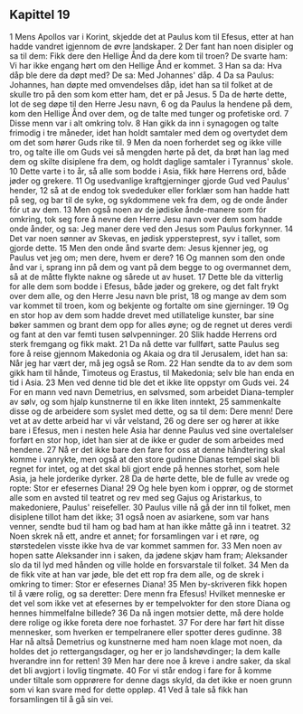 ## Kapittel 19

1 Mens Apollos var i Korint, skjedde det at Paulus kom til Efesus, etter at han hadde vandret igjennom de øvre landskaper.
2 Der fant han noen disipler og sa til dem: Fikk dere den Hellige Ånd da dere kom til troen? De svarte ham: Vi har ikke engang hørt om den Hellige Ånd er kommet.
3 Han sa da: Hva dåp ble dere da døpt med? De sa: Med Johannes' dåp.
4 Da sa Paulus: Johannes, han døpte med omvendelses dåp, idet han sa til folket at de skulle tro på den som kom etter ham, det er på Jesus.
5 Da de hørte dette, lot de seg døpe til den Herre Jesu navn,
6 og da Paulus la hendene på dem, kom den Hellige Ånd over dem, og de talte med tunger og profetiske ord.
7 Disse menn var i alt omkring tolv.
8 Han gikk da inn i synagogen og talte frimodig i tre måneder, idet han holdt samtaler med dem og overtydet dem om det som hører Guds rike til.
9 Men da noen forherdet seg og ikke ville tro, og talte ille om Guds vei så mengden hørte på det, da brøt han lag med dem og skilte disiplene fra dem, og holdt daglige samtaler i Tyrannus' skole.
10 Dette varte i to år, så alle som bodde i Asia, fikk høre Herrens ord, både jøder og grekere.
11 Og usedvanlige kraftgjerninger gjorde Gud ved Paulus' hender,
12 så at de endog tok svededuker eller forklær som han hadde hatt på seg, og bar til de syke, og sykdommene vek fra dem, og de onde ånder fór ut av dem.
13 Men også noen av de jødiske ånde-manere som fór omkring, tok seg fore å nevne den Herre Jesu navn over dem som hadde onde ånder, og sa: Jeg maner dere ved den Jesus som Paulus forkynner.
14 Det var noen sønner av Skevas, en jødisk yppersteprest, syv i tallet, som gjorde dette.
15 Men den onde ånd svarte dem: Jesus kjenner jeg, og Paulus vet jeg om; men dere, hvem er dere?
16 Og mannen som den onde ånd var i, sprang inn på dem og vant på dem begge to og overmannet dem, så at de måtte flykte nakne og sårede ut av huset.
17 Dette ble da vitterlig for alle dem som bodde i Efesus, både jøder og grekere, og det falt frykt over dem alle, og den Herre Jesu navn ble prist,
18 og mange av dem som var kommet til troen, kom og bekjente og fortalte om sine gjerninger.
19 Og en stor hop av dem som hadde drevet med utillatelige kunster, bar sine bøker sammen og brant dem opp for alles øyne; og de regnet ut deres verdi og fant at den var femti tusen sølvpenninger.
20 Slik hadde Herrens ord sterk fremgang og fikk makt.
21 Da nå dette var fullført, satte Paulus seg fore å reise gjennom Makedonia og Akaia og dra til Jerusalem, idet han sa: Når jeg har vært der, må jeg også se Rom.
22 Han sendte da to av dem som gikk ham til hånde, Timoteus og Erastus, til Makedonia; selv ble han enda en tid i Asia.
23 Men ved denne tid ble det et ikke lite oppstyr om Guds vei.
24 For en mann ved navn Demetrius, en sølvsmed, som arbeidet Diana-templer av sølv, og som hjalp kunstnerne til en ikke liten inntekt,
25 sammenkalte disse og de arbeidere som syslet med dette, og sa til dem: Dere menn! Dere vet at av dette arbeid har vi vår velstand,
26 og dere ser og hører at ikke bare i Efesus, men i nesten hele Asia har denne Paulus ved sine overtalelser forført en stor hop, idet han sier at de ikke er guder de som arbeides med hendene.
27 Nå er det ikke bare den fare for oss at denne håndtering skal komme i vanrykte, men også at den store gudinne Dianas tempel skal bli regnet for intet, og at det skal bli gjort ende på hennes storhet, som hele Asia, ja hele jorderike dyrker.
28 Da de hørte dette, ble de fulle av vrede og ropte: Stor er efesernes Diana!
29 Og hele byen kom i opprør, og de stormet alle som en avsted til teatret og rev med seg Gajus og Aristarkus, to makedoniere, Paulus' reisefeller.
30 Paulus ville nå gå der inn til folket, men disiplene tillot ham det ikke;
31 også noen av asiarkene, som var hans venner, sendte bud til ham og bad ham at han ikke måtte gå inn i teatret.
32 Noen skrek nå ett, andre et annet; for forsamlingen var i et røre, og størstedelen visste ikke hva de var kommet sammen for.
33 Men noen av hopen satte Aleksander inn i saken, da jødene skjøv ham fram; Aleksander slo da til lyd med hånden og ville holde en forsvarstale til folket.
34 Men da de fikk vite at han var jøde, ble det ett rop fra dem alle, og de skrek i omkring to timer: Stor er efesernes Diana!
35 Men by-skriveren fikk hopen til å være rolig, og sa deretter: Dere menn fra Efesus! Hvilket menneske er det vel som ikke vet at efesernes by er tempelvokter for den store Diana og hennes himmelfalne billede?
36 Da nå ingen motsier dette, må dere holde dere rolige og ikke foreta dere noe forhastet.
37 For dere har ført hit disse mennesker, som hverken er tempelranere eller spotter deres gudinne.
38 Har nå altså Demetrius og kunstnerne med ham noen klage mot noen, da holdes det jo rettergangsdager, og her er jo landshøvdinger; la dem kalle hverandre inn for retten!
39 Men har dere noe å kreve i andre saker, da skal det bli avgjort i lovlig tingmøte.
40 For vi står endog i fare for å komme under tiltale som opprørere for denne dags skyld, da det ikke er noen grunn som vi kan svare med for dette oppløp.
41 Ved å tale så fikk han forsamlingen til å gå sin vei.
